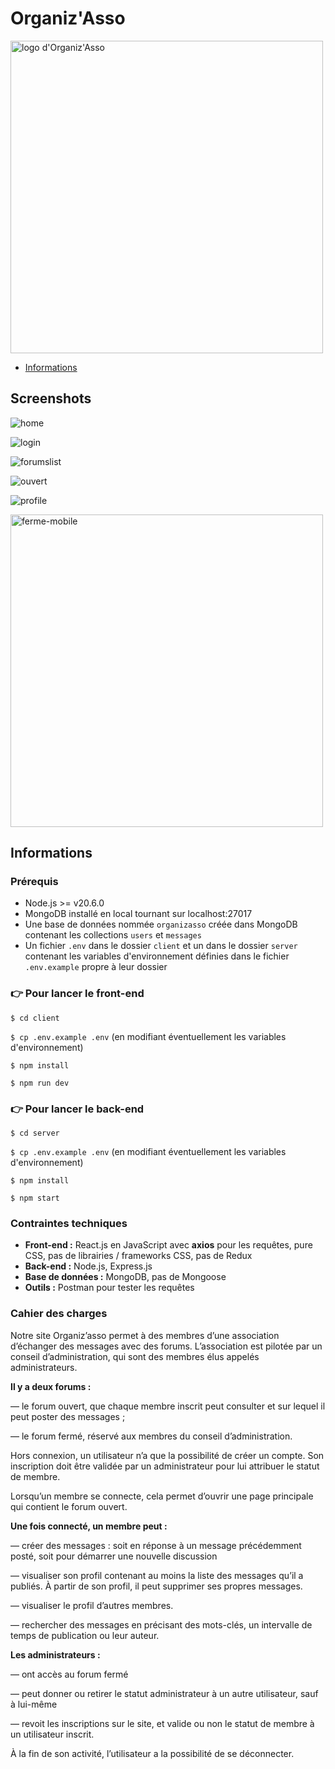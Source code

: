 # Organiz'Asso

<img src="https://i.postimg.cc/qBCk5yGJ/logo.png)](https://postimg.cc/WtTLDDKC" alt="logo d'Organiz'Asso" width="500"/>

- [Informations](#informations)

## Screenshots

![home](https://github.com/axeelz/organizasso/assets/83944331/e6d094c1-02d9-488e-bdd3-71287d27eddb)

![login](https://github.com/axeelz/organizasso/assets/83944331/15780049-cb1a-415e-8766-c023401ba6ab)

![forumslist](https://github.com/axeelz/organizasso/assets/83944331/3a5fc317-7150-48de-812c-8fe0abed4246)

![ouvert](https://github.com/axeelz/organizasso/assets/83944331/c0c64d17-e855-4822-a60d-7bf25e592914)

![profile](https://github.com/axeelz/organizasso/assets/83944331/a4850f04-0142-4d36-a7b4-f91900bd2a82)

<img src="https://github.com/axeelz/organizasso/assets/83944331/e3c26651-14af-4a28-84e7-092d374f1b0a" alt="ferme-mobile" width="500"/>

## Informations

### Prérequis

- Node.js >= v20.6.0
- MongoDB installé en local tournant sur localhost:27017
- Une base de données nommée `organizasso` créée dans MongoDB contenant les collections `users` et `messages`
- Un fichier `.env` dans le dossier `client` et un dans le dossier `server` contenant les variables d'environnement définies dans le fichier `.env.example` propre à leur dossier

### 👉 Pour lancer le front-end

`$ cd client`

`$ cp .env.example .env` (en modifiant éventuellement les variables d'environnement)

`$ npm install`

`$ npm run dev`

### 👉 Pour lancer le back-end

`$ cd server`

`$ cp .env.example .env` (en modifiant éventuellement les variables d'environnement)

`$ npm install`

`$ npm start`

### Contraintes techniques

- **Front-end :** React.js en JavaScript avec **axios** pour les requêtes, pure CSS, pas de librairies / frameworks CSS, pas de Redux
- **Back-end :** Node.js, Express.js
- **Base de données :** MongoDB, pas de Mongoose
- **Outils :** Postman pour tester les requêtes

### Cahier des charges

Notre site Organiz’asso permet à des membres d’une association d’échanger des messages avec des forums. L’association est pilotée par un conseil d’administration, qui sont des membres élus appelés administrateurs.

**Il y a deux forums :**

— le forum ouvert, que chaque membre inscrit peut consulter et sur lequel il peut poster des messages ;

— le forum fermé, réservé aux membres du conseil d’administration.

Hors connexion, un utilisateur n’a que la possibilité de créer un compte. Son inscription doit être validée par un administrateur pour lui attribuer le statut de membre.

Lorsqu’un membre se connecte, cela permet d’ouvrir une page principale qui contient le forum ouvert.

**Une fois connecté, un membre peut :**

— créer des messages : soit en réponse à un message précédemment posté, soit pour démarrer une nouvelle discussion

— visualiser son profil contenant au moins la liste des messages qu’il a publiés. À partir de son profil, il peut supprimer ses propres messages.

— visualiser le profil d’autres membres.

— rechercher des messages en précisant des mots-clés, un intervalle de temps de publication ou leur auteur.

**Les administrateurs :**

— ont accès au forum fermé

— peut donner ou retirer le statut administrateur à un autre utilisateur, sauf à lui-même

— revoit les inscriptions sur le site, et valide ou non le statut de membre à un utilisateur inscrit.

À la fin de son activité, l’utilisateur a la possibilité de se déconnecter.

